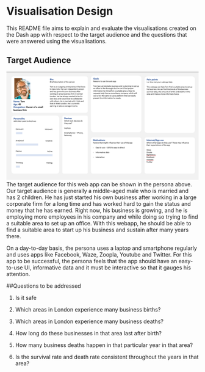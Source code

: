 # Visualisation Design

This README file aims to explain and evaluate the visualisations created on the Dash app with respect to the target
audience and the questions that were answered using the visualisations.

## Target Audience

![Target Audience](multi_page_app/assets/images/Target_Audience.png)
The target audience for this web app can be shown in the persona above. Our target audience is generally a middle-aged
male who is married and has 2 children. He has just started his own business after working in a large corporate firm for
a long time and has worked hard to gain the status and money that he has earned. Right now, his business is growing, and
he is employing more employees in his company and while doing so trying to find a suitable area to set up an office.
With this webapp, he should be able to find a suitable area to start up his business and sustain after many years there.

On a day-to-day basis, the persona uses a laptop and smartphone regularly and uses apps like Facebook, Waze, Zoopla,
Youtube and Twitter. For this app to be successful, the persona feels that the app should have an easy-to-use UI,
informative data and it must be interactive so that it gauges his attention.

##Questions to be addressed

1. Is it safe 


1. Which areas in London experience many business births?
2. Which areas in London experience many business deaths?
3. How long do these businesses in that area last after birth?
4. How many business deaths happen in that particular year in that area?
5. Is the survival rate and death rate consistent throughout the years in that area?